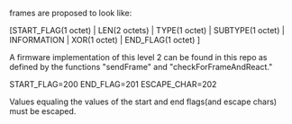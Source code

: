 frames are proposed to look like:

[START_FLAG(1 octet) |
 LEN(2 octets)       |
 TYPE(1 octet)       |
 SUBTYPE(1 octet)    |
 INFORMATION         |
 XOR(1 octet)        |
 END_FLAG(1 octet)   ]

A firmware implementation of this level 2 can be found in this repo as defined by the functions "sendFrame" and "checkForFrameAndReact."

START_FLAG=200
END_FLAG=201
ESCAPE_CHAR=202

Values equaling the values of the start and end flags(and escape chars) must be escaped.
